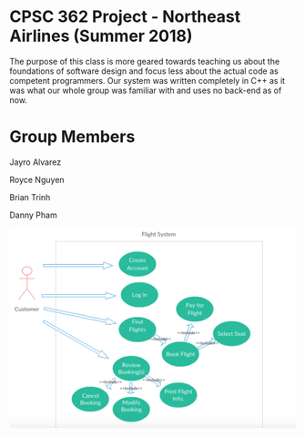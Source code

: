 # CPSC 362 Project - Northeast Airlines (Summer 2018)
The purpose of this class is more geared towards teaching us about the foundations of software design and focus less about the actual code as competent programmers. Our system was written completely in C++ as it was what our whole group was familiar with and uses no back-end as of now. 

# Group Members
Jayro Alvarez

Royce Nguyen

Brian Trinh

Danny Pham

![Image of UC Diagram](https://raw.githubusercontent.com/jalvarez24/362-Term-Project/master/362%20Images/UC%20Diagram.png)
